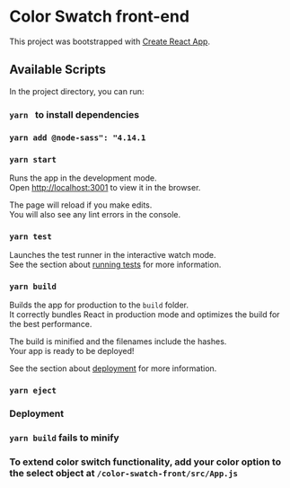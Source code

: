 # Color Swatch front-end

This project was bootstrapped with [Create React App](https://github.com/facebook/create-react-app).

## Available Scripts

In the project directory, you can run:
### `yarn ` to install dependencies
### `yarn add @node-sass": "4.14.1`

### `yarn start`

Runs the app in the development mode.\
Open [http://localhost:3001](http://localhost:3001) to view it in the browser.

The page will reload if you make edits.\
You will also see any lint errors in the console.

### `yarn test`

Launches the test runner in the interactive watch mode.\
See the section about [running tests](https://facebook.github.io/create-react-app/docs/running-tests) for more information.

### `yarn build`

Builds the app for production to the `build` folder.\
It correctly bundles React in production mode and optimizes the build for the best performance.

The build is minified and the filenames include the hashes.\
Your app is ready to be deployed!

See the section about [deployment](https://facebook.github.io/create-react-app/docs/deployment) for more information.

### `yarn eject`

### Deployment
### `yarn build` fails to minify


### To extend color switch functionality, add your color option to the select object at `/color-swatch-front/src/App.js`
